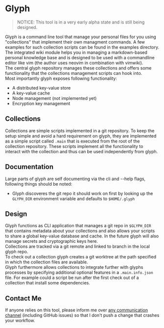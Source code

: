 # Glyph
> NOTICE: This tool is in a very early alpha state and is still being designed.  

Glyph is a command line tool that manage your personal files for you using "collections" that implement their own managment commands. A few examples for such collection scripts can be found in the examples directory.  
The integrated wiki module helps you in managing a markdown-based personal knowledge base and is designed to be used with a commandline editor like vim (the author uses neovim in combination with vimwiki).  
 The central glyph repository manages these collections and offers some functionality that the collections management scripts can hook into.  
Most importantly glyph exposes following functionality:
- A distributed key-value store
- A key-value cache
- Node management (not implemented yet)
- Encryption key management

## Collections
Collections are simple scripts implemented in a git repository. To keep the setup simple and avoid a hard requirement on glyph, they are implemented as a simple script called `.main` that is executed from the root of the collection repository. These scripts implement all the functionality to interact with the collection and thus can be used independently from glyph.

## Documentation
Large parts of glyph are self documenting via the cli and --help flags, following things should be noted:  
- Glyph discoveres the git repo it should work on first by looking up the `GLYPH_DIR` environment variable and defaults to `$HOME/.glyph`

## Design
Glyph functions as CLI application that manages a git repo in `$GLYPH_DIR` that contains metadata about your collections and also allows your scripts to share a global key-value database and cache. In the future glyph will also manage secrets and cryptographic keys here.  
Collections are tracked via a git remote and linked to branch in the local glyph repo.  
To check out a collection glyph creates a git worktree at the path specified in which the collection files are available.  
Glyph furthermore allows collections to integrate further with glyphs processes by specifying additional optional features in a `.main.info.json` file. For example could a script be run after the first check out of a collection that install some dependencies.

## Contact Me
If anyone relies on this tool, please inform me over [any communication channel](https://tionis.dev) (including GitHub issues) so that I don't push a change that crashes your workflow.
